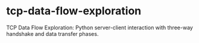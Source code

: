 # tcp-data-flow-exploration
TCP Data Flow Exploration: Python server-client interaction with three-way handshake and data transfer phases.
